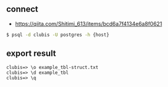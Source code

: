 ## connect

- https://qiita.com/Shitimi_613/items/bcd6a7f4134e6a8f0621

```bash
$ psql -d clubis -U postgres -h {host}
```

## export result 

```
clubis=> \o example_tbl-struct.txt
clubis=> \d example_tbl
clubis=> \q
```
